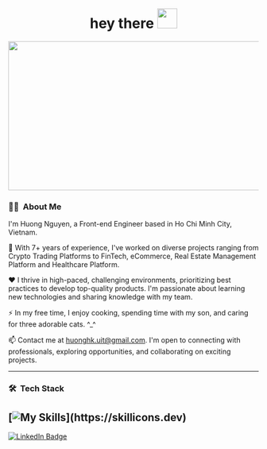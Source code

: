 <h1 align="center">hey there <img src="https://media.giphy.com/media/hvRJCLFzcasrR4ia7z/giphy.gif" width="40"></h1>

<p align="center"><img src="https://media.giphy.com/media/LMcB8XospGZO8UQq87/giphy.gif" width="600" height="300"  /></p>

### :woman_technologist: &nbsp;About Me

I'm Huong Nguyen, a Front-end Engineer based in Ho Chi Minh City, Vietnam.

🔭 With 7+ years of experience, I've worked on diverse projects ranging from Crypto Trading Platforms to FinTech, eCommerce, Real Estate Management Platform and Healthcare Platform.

❤️ I thrive in high-paced, challenging environments, prioritizing best practices to develop top-quality products. I'm passionate about learning new technologies and sharing knowledge with my team.

⚡ In my free time, I enjoy cooking, spending time with my son, and caring for three adorable cats. ^_^

📫 Contact me at huonghk.uit@gmail.com. I'm open to connecting with professionals, exploring opportunities, and collaborating on exciting projects.

---

### 🛠 &nbsp;Tech Stack

[![My Skills](https://skillicons.dev/icons?i=js,ts,html,css,react,nextjs,tailwind,styledcomponents,)](https://skillicons.dev)
---

<a href="https://www.linkedin.com/in/huongdevvn"><img src="https://img.shields.io/badge/LinkedIn-blue?style=for-the-badge&logo=linkedin&logoColor=white" alt="LinkedIn Badge"></a>

